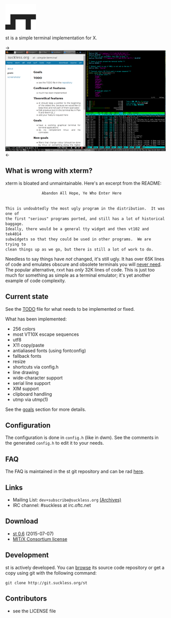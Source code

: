 ![st](st.svg)

st is a simple terminal implementation for X.

->[![Screenshot of dwm & st](screenshots/20h-2012-s.png)](screenshots/20h-2012.png)<-

What is wrong with xterm?
-------------------------
xterm is bloated and unmaintainable. Here's an excerpt from the README:

					Abandon All Hope, Ye Who Enter Here


	This is undoubtedly the most ugly program in the distribution.	It was one of
	the first "serious" programs ported, and still has a lot of historical baggage.
	Ideally, there would be a general tty widget and then vt102 and tek4014
	subwidgets so that they could be used in other programs.  We are trying to
	clean things up as we go, but there is still a lot of work to do.

Needless to say things have *not* changed, it's still ugly.
It has over 65K lines of code and emulates obscure and obsolete terminals
you will [never need](http://www.science.uva.nl/museum/tek4014.php).
The popular alternative, rxvt has *only* 32K lines of code. This is just
too much for something as simple as a terminal emulator; it's yet another
example of code complexity.

Current state
-------------
See the [TODO](http://git.suckless.org/st/plain/TODO) file for what needs to
be implemented or fixed.

What has been implemented:

* 256 colors
* most VT10X escape sequences
* utf8
* X11 copy/paste
* antialiased fonts (using fontconfig)
* fallback fonts
* resize
* shortcuts via config.h
* line drawing
* wide-character support
* serial line support
* XIM support
* clipboard handling
* utmp via utmp(1)

See the [goals](http://st.suckless.org/goals) section for more details.

Configuration
-------------

The configuration is done in `config.h` (like in dwm). See the comments in the
generated `config.h` to edit it to your needs.

FAQ
---
The FAQ is maintained in the st git repository and can be rad
[here](http://git.suckless.org/st/tree/FAQ).

Links
-----
* Mailing List: `dev+subscribe@suckless.org` [(Archives)](http://lists.suckless.org/dev)
* IRC channel: #suckless at irc.oftc.net

Download
--------
* [st 0.6](http://dl.suckless.org/st/st-0.6.tar.gz) (2015-07-07)
* [MIT/X Consortium license](http://git.suckless.org/st/plain/LICENSE)

Development
-----------
st is actively developed. You can [browse](http://git.suckless.org/st) its source code repository or get a copy using git with the following command:

	git clone http://git.suckless.org/st

Contributors
------------
* see the LICENSE file

